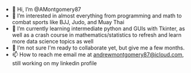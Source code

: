 - 👋 Hi, I’m @AMontgomery87
- 👀 I’m interested in almost everything from programming and math to combat sports like BJJ, Judo, and Muay Thai
- 🌱 I’m currently learning intermediate python and GUIs with Tkinter, as well as a crash course in mathematics/statistics to refresh and learn more data science topics as well
- 💞️ I’m not sure I'm ready to collaborate yet, but give me a few months.
- 📫 How to reach me email me at andrewmontgomery87@icloud.com, still working on my linkedin profile

<!---
AMontgomery87/AMontgomery87 is a ✨ special ✨ repository because its `README.md` (this file) appears on your GitHub profile.
You can click the Preview link to take a look at your changes.
--->
